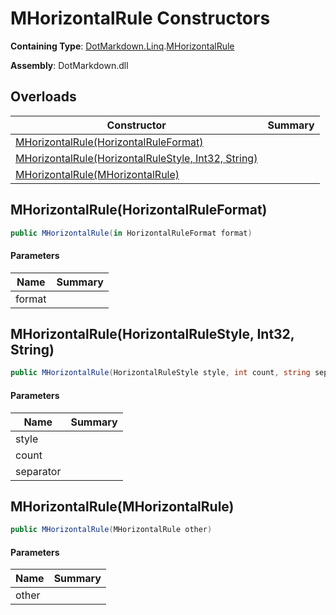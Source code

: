 # MHorizontalRule Constructors

**Containing Type**: [DotMarkdown.Linq](../../README.md)\.[MHorizontalRule](../README.md)

**Assembly**: DotMarkdown\.dll

## Overloads

| Constructor | Summary |
| ----------- | ------- |
| [MHorizontalRule(HorizontalRuleFormat)](#DotMarkdown_Linq_MHorizontalRule__ctor_DotMarkdown_HorizontalRuleFormat__) | |
| [MHorizontalRule(HorizontalRuleStyle, Int32, String)](#DotMarkdown_Linq_MHorizontalRule__ctor_DotMarkdown_HorizontalRuleStyle_System_Int32_System_String_) | |
| [MHorizontalRule(MHorizontalRule)](#DotMarkdown_Linq_MHorizontalRule__ctor_DotMarkdown_Linq_MHorizontalRule_) | |

## MHorizontalRule\(HorizontalRuleFormat\)<a name="DotMarkdown_Linq_MHorizontalRule__ctor_DotMarkdown_HorizontalRuleFormat__"></a>

```csharp
public MHorizontalRule(in HorizontalRuleFormat format)
```

#### Parameters

| Name | Summary |
| ---- | ------- |
| format | |

## MHorizontalRule\(HorizontalRuleStyle, Int32, String\)<a name="DotMarkdown_Linq_MHorizontalRule__ctor_DotMarkdown_HorizontalRuleStyle_System_Int32_System_String_"></a>

```csharp
public MHorizontalRule(HorizontalRuleStyle style, int count, string separator)
```

#### Parameters

| Name | Summary |
| ---- | ------- |
| style | |
| count | |
| separator | |

## MHorizontalRule\(MHorizontalRule\)<a name="DotMarkdown_Linq_MHorizontalRule__ctor_DotMarkdown_Linq_MHorizontalRule_"></a>

```csharp
public MHorizontalRule(MHorizontalRule other)
```

#### Parameters

| Name | Summary |
| ---- | ------- |
| other | |

